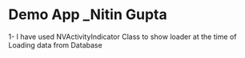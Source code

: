 # Demo App _Nitin Gupta

1- I have used NVActivityIndicator Class to show loader at the time of Loading data from Database
 
